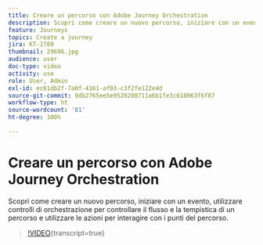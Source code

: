 ```yaml
---
title: Creare un percorso con Adobe Journey Orchestration
description: Scopri come creare un nuovo percorso, iniziare con un evento, utilizzare funzioni di orchestrazione per controllare il flusso e la tempistica di un percorso e utilizzare le azioni per interagire con i clienti lungo il percorso.
feature: Journeys
topics: Create a journey
jira: KT-2789
thumbnail: 29696.jpg
audience: user
doc-type: video
activity: use
role: User, Admin
exl-id: ec61db2f-7a0f-4161-af03-c3f2fe122e4d
source-git-commit: 9db2765ee5e9520280711a6b1fe3c618963f6f87
workflow-type: ht
source-wordcount: '81'
ht-degree: 100%

---
```



# Creare un percorso con Adobe Journey Orchestration

Scopri come creare un nuovo percorso, iniziare con un evento, utilizzare controlli di orchestrazione per controllare il flusso e la tempistica di un percorso e utilizzare le azioni per interagire con i punti del percorso.

>[!VIDEO](https://video.tv.adobe.com/v/29696?learn=on){transcript=true}

